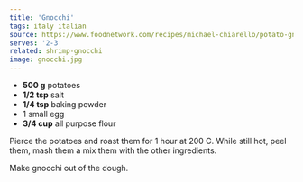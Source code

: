 ```yaml
---
title: 'Gnocchi'
tags: italy italian
source: https://www.foodnetwork.com/recipes/michael-chiarello/potato-gnocchi-recipe-2011835
serves: '2-3'
related: shrimp-gnocchi
image: gnocchi.jpg
---
```


- **500 g** potatoes
- **1/2 tsp** salt
- **1/4 tsp** baking powder
- 1 small egg
- **3/4 cup** all purpose flour

Pierce the potatoes and roast them for 1 hour at 200 C. While still hot, peel them, mash them a mix them with the other ingredients.

Make gnocchi out of the dough.
